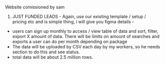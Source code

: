 Website comissioned by sam

1. JUST FUNDED LEADS  - 
Again, use our existing template / setup / pricing etc and is simple thing, i will give you figma details - 
- users can sign up monthly to access / view table of data and sort, filter, export X amount of data. There will be limits on amount of searches and exports a user can do per month depending on package
- The data will be uploaded by CSV each day by my workers, so he needs section to do this and see status.
- total data will be about 2.5 million rows.
